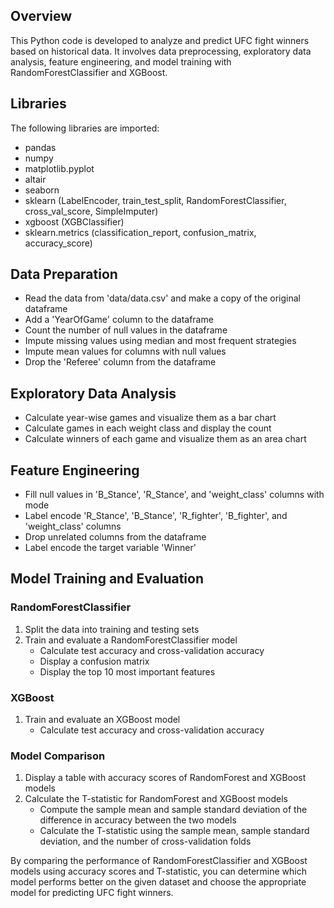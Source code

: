 
## Overview

This Python code is developed to analyze and predict UFC fight winners based on historical data. It involves data preprocessing, exploratory data analysis, feature engineering, and model training with RandomForestClassifier and XGBoost.

## Libraries

The following libraries are imported:

- pandas
- numpy
- matplotlib.pyplot
- altair
- seaborn
- sklearn (LabelEncoder, train_test_split, RandomForestClassifier, cross_val_score, SimpleImputer)
- xgboost (XGBClassifier)
- sklearn.metrics (classification_report, confusion_matrix, accuracy_score)

## Data Preparation

- Read the data from 'data/data.csv' and make a copy of the original dataframe
- Add a 'YearOfGame' column to the dataframe
- Count the number of null values in the dataframe
- Impute missing values using median and most frequent strategies
- Impute mean values for columns with null values
- Drop the 'Referee' column from the dataframe

## Exploratory Data Analysis

- Calculate year-wise games and visualize them as a bar chart
- Calculate games in each weight class and display the count
- Calculate winners of each game and visualize them as an area chart

## Feature Engineering

- Fill null values in 'B_Stance', 'R_Stance', and 'weight_class' columns with mode
- Label encode 'R_Stance', 'B_Stance', 'R_fighter', 'B_fighter', and 'weight_class' columns
- Drop unrelated columns from the dataframe
- Label encode the target variable 'Winner'

## Model Training and Evaluation

### RandomForestClassifier

1. Split the data into training and testing sets
2. Train and evaluate a RandomForestClassifier model
   - Calculate test accuracy and cross-validation accuracy
   - Display a confusion matrix
   - Display the top 10 most important features

### XGBoost

1. Train and evaluate an XGBoost model
   - Calculate test accuracy and cross-validation accuracy

### Model Comparison

1. Display a table with accuracy scores of RandomForest and XGBoost models
2. Calculate the T-statistic for RandomForest and XGBoost models
   - Compute the sample mean and sample standard deviation of the difference in accuracy between the two models
   - Calculate the T-statistic using the sample mean, sample standard deviation, and the number of cross-validation folds

By comparing the performance of RandomForestClassifier and XGBoost models using accuracy scores and T-statistic, you can determine which model performs better on the given dataset and choose the appropriate model for predicting UFC fight winners.
